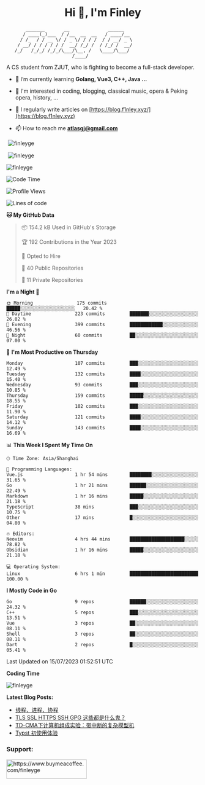 <h1 align="center">Hi 👋, I'm Finley</h1>

```text
       _______       __              ______   
      / ____(_)___  / /__  __  __   / ____/__ 
     / /_  / / __ \/ / _ \/ / / /  / / __/ _ \
    / __/ / / / / / /  __/ /_/ /  / /_/ /  __/
   /_/   /_/_/ /_/_/\___/\__, /   \____/\___/
                        /____/                
```

<p align="left">

A CS student from ZJUT,
who is fighting to become a full-stack developer.

</p>

<p align="left">

- 🌱 I’m currently learning **Golang, Vue3, C++, Java ...**

- 🧠 I'm interested in coding, blogging, classical music, opera & Peking opera, history, ...

- 📝 I regularly write articles on [https://blog.f1nley.xyz/](https://blog.f1nley.xyz)

- 📫 How to reach me **atlasgj@gmail.com**

</p>

<p>&nbsp;<img align="center" src="https://github-readme-stats.vercel.app/api/top-langs/?username=finleyge&show_icons=true&locale=en&hide=javascript,html,tex" alt="finleyge" /></p>

<p>&nbsp;<img align="center" src="https://github-readme-stats.vercel.app/api?username=finleyge&show_icons=true&locale=en" alt="finleyge" /></p>

<p><img align="center" src="https://github-readme-streak-stats.herokuapp.com/?user=finleyge&" alt="finleyge" /></p>

<!--START_SECTION:waka-->
![Code Time](http://img.shields.io/badge/Code%20Time-740%20hrs%2021%20mins-blue)

![Profile Views](http://img.shields.io/badge/Profile%20Views-10-blue)

![Lines of code](https://img.shields.io/badge/From%20Hello%20World%20I%27ve%20Written-600.8%20thousand%20lines%20of%20code-blue)

**🐱 My GitHub Data** 

> 📦 154.2 kB Used in GitHub's Storage 
 > 
> 🏆 192 Contributions in the Year 2023
 > 
> 💼 Opted to Hire
 > 
> 📜 40 Public Repositories 
 > 
> 🔑 11 Private Repositories 
 > 
**I'm a Night 🦉** 

```text
🌞 Morning                175 commits         █████░░░░░░░░░░░░░░░░░░░░   20.42 % 
🌆 Daytime                223 commits         ███████░░░░░░░░░░░░░░░░░░   26.02 % 
🌃 Evening                399 commits         ████████████░░░░░░░░░░░░░   46.56 % 
🌙 Night                  60 commits          ██░░░░░░░░░░░░░░░░░░░░░░░   07.00 % 
```
📅 **I'm Most Productive on Thursday** 

```text
Monday                   107 commits         ███░░░░░░░░░░░░░░░░░░░░░░   12.49 % 
Tuesday                  132 commits         ████░░░░░░░░░░░░░░░░░░░░░   15.40 % 
Wednesday                93 commits          ███░░░░░░░░░░░░░░░░░░░░░░   10.85 % 
Thursday                 159 commits         █████░░░░░░░░░░░░░░░░░░░░   18.55 % 
Friday                   102 commits         ███░░░░░░░░░░░░░░░░░░░░░░   11.90 % 
Saturday                 121 commits         ████░░░░░░░░░░░░░░░░░░░░░   14.12 % 
Sunday                   143 commits         ████░░░░░░░░░░░░░░░░░░░░░   16.69 % 
```


📊 **This Week I Spent My Time On** 

```text
🕑︎ Time Zone: Asia/Shanghai

💬 Programming Languages: 
Vue.js                   1 hr 54 mins        ████████░░░░░░░░░░░░░░░░░   31.65 % 
Go                       1 hr 21 mins        ██████░░░░░░░░░░░░░░░░░░░   22.49 % 
Markdown                 1 hr 16 mins        █████░░░░░░░░░░░░░░░░░░░░   21.18 % 
TypeScript               38 mins             ███░░░░░░░░░░░░░░░░░░░░░░   10.75 % 
Other                    17 mins             █░░░░░░░░░░░░░░░░░░░░░░░░   04.80 % 

🔥 Editors: 
Neovim                   4 hrs 44 mins       ████████████████████░░░░░   78.82 % 
Obsidian                 1 hr 16 mins        █████░░░░░░░░░░░░░░░░░░░░   21.18 % 

💻 Operating System: 
Linux                    6 hrs 1 min         █████████████████████████   100.00 % 
```

**I Mostly Code in Go** 

```text
Go                       9 repos             ██████░░░░░░░░░░░░░░░░░░░   24.32 % 
C++                      5 repos             ███░░░░░░░░░░░░░░░░░░░░░░   13.51 % 
Vue                      3 repos             ██░░░░░░░░░░░░░░░░░░░░░░░   08.11 % 
Shell                    3 repos             ██░░░░░░░░░░░░░░░░░░░░░░░   08.11 % 
Dart                     2 repos             █░░░░░░░░░░░░░░░░░░░░░░░░   05.41 % 
```




 Last Updated on 15/07/2023 01:52:51 UTC
<!--END_SECTION:waka-->
**Coding Time**
<p>
       <img align="center" src="https://wakatime.com/share/@1f267603-cf28-47c9-a32c-2753500710e7/96d852e9-5832-42ff-acaa-a48a5371ba9d.svg" alt="finleyge" />
</p>

</p>


**Latest Blog Posts:**

<!-- BLOG-POST-LIST:START -->
- [线程、进程、协程](https://blog.f1nley.xyz/post/code/concurrency/)
- [TLS SSL HTTPS SSH GPG 这些都是什么鬼？](https://blog.f1nley.xyz/post/web/tls-ssl-https-gpg/)
- [TD-CMA下计算机组成实验：带中断的复杂模型机](https://blog.f1nley.xyz/post/ee/interrupt/)
- [Typst 初使用体验](https://blog.f1nley.xyz/post/typst-first-use/)
<!-- BLOG-POST-LIST:END -->

<h3 align="left">Support:</h3>

<p align="left">

<a href="https://www.buymeacoffee.com/finleyge"> <img align="left" src="https://cdn.buymeacoffee.com/buttons/v2/default-yellow.png" height="50" width="210" alt="https://www.buymeacoffee.com/finleyge" />

</a>
</p>
